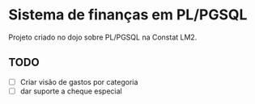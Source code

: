 # Sistema de finanças em PL/PGSQL

Projeto criado no dojo sobre PL/PGSQL na Constat LM2.

## TODO

- [ ] Criar visão de gastos por categoria
- [ ] dar suporte a cheque especial